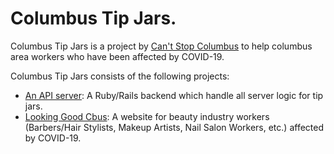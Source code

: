 # Columbus Tip Jars.

Columbus Tip Jars is a project by [Can't Stop Columbus](https://cantstopcolumbus.com/) to help columbus area workers who have been affected by COVID-19.

Columbus Tip Jars consists of the following projects:

 - [An API server](https://github.com/asleepysheepy/columbus_tip_jars/tree/master/server): A Ruby/Rails backend which handle all server logic for tip jars.
 - [Looking Good Cbus](https://github.com/asleepysheepy/columbus_tip_jars/tree/master/web/looking-good): A website for beauty industry workers (Barbers/Hair Stylists, Makeup Artists, Nail Salon Workers, etc.) affected by COVID-19.
